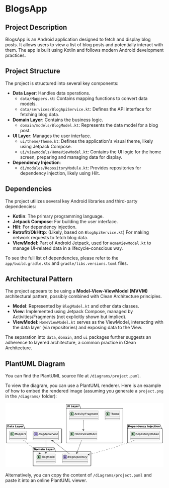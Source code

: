 # BlogsApp

## Project Description

BlogsApp is an Android application designed to fetch and display blog posts. It allows users to view
a list of blog posts and potentially interact with them. The app is built using Kotlin and follows
modern Android development practices.

## Project Structure

The project is structured into several key components:

* **Data Layer**: Handles data operations.
    * `data/Mappers.kt`: Contains mapping functions to convert data models.
    * `data/services/BlogApiService.kt`: Defines the API interface for fetching blog data.
* **Domain Layer**: Contains the business logic.
    * `domain/models/BlogModel.kt`: Represents the data model for a blog post.
* **UI Layer**: Manages the user interface.
    * `ui/theme/Theme.kt`: Defines the application's visual theme, likely using Jetpack Compose.
    * `ui/viewmodels/HomeViewModel.kt`: Contains the UI logic for the home screen, preparing and
      managing data for display.
* **Dependency Injection**:
    * `di/modules/RepositoryModule.kt`: Provides repositories for dependency injection, likely using
      Hilt.

## Dependencies

The project utilizes several key Android libraries and third-party dependencies:

* **Kotlin**: The primary programming language.
* **Jetpack Compose**: For building the user interface.
* **Hilt**: For dependency injection.
* **Retrofit/OkHttp**: (Likely, based on `BlogApiService.kt`) For making network requests to fetch
  blog data.
* **ViewModel**: Part of Android Jetpack, used for `HomeViewModel.kt` to manage UI-related data in a
  lifecycle-conscious way.

To see the full list of dependencies, please refer to the `app/build.gradle.kts` and
`gradle/libs.versions.toml` files.

## Architectural Pattern

The project appears to be using a **Model-View-ViewModel (MVVM)** architectural pattern, possibly
combined with Clean Architecture principles.

* **Model**: Represented by `BlogModel.kt` and other data classes.
* **View**: Implemented using Jetpack Compose, managed by Activities/Fragments (not explicitly shown
  but implied).
* **ViewModel**: `HomeViewModel.kt` serves as the ViewModel, interacting with the data layer (via
  repositories) and exposing data to the View.

The separation into `data`, `domain`, and `ui` packages further suggests an adherence to layered
architecture, a common practice in Clean Architecture.

## PlantUML Diagram

You can find the PlantUML source file at `/diagrams/project.puml`.

To view the diagram, you can use a PlantUML renderer. Here is an example of how to embed the
rendered image (assuming you generate a `project.png` in the `/diagrams/` folder):

![Project Diagram](./diagrams/blogs_diagram.png)

Alternatively, you can copy the content of `/diagrams/project.puml` and paste it into an online
PlantUML viewer.
